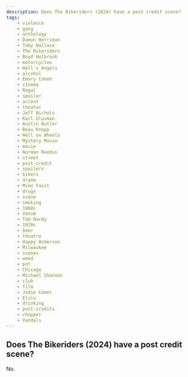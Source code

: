 ```yaml
---
description: Does The Bikeriders (2024) have a post credit scene?
tags: 
    - violence
    - gang
    - anthology
    - Damon Herriman
    - Toby Wallace
    - The Bikeriders
    - Boyd Holbrook
    - motorcycles
    - Hell's Angels
    - alcohol
    - Emory Cohen
    - cinema
    - Regal
    - spoiler
    - accent
    - theater
    - Jeff Nichols
    - Karl Glusman
    - Austin Butler
    - Beau Knapp
    - Hell on Wheels
    - Mystery Movie
    - movie
    - Norman Reedus
    - street
    - post-credit
    - spoilers
    - bikers
    - drama
    - Mike Faist
    - drugs
    - scene
    - smoking
    - 1960s
    - Venom
    - Tom Hardy
    - 1970s
    - beer
    - theatre
    - Happy Anderson
    - Milwaukee
    - scenes
    - weed
    - pot
    - Chicago
    - Michael Shannon
    - club
    - film
    - Jodie Comer
    - Elvis
    - drinking
    - post-credits
    - chopper
    - Vandals
---
```


## Does The Bikeriders (2024) have a post credit scene?

No.
